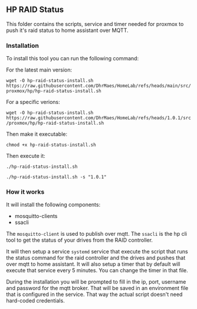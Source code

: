 ## HP RAID Status

This folder contains the scripts, service and timer needed for proxmox to push it's raid status to home assistant over MQTT.

### Installation

To install this tool you can run the following command:

For the latest main version:

`wget -O hp-raid-status-install.sh https://raw.githubusercontent.com/DhrMaes/HomeLab/refs/heads/main/src/proxmox/hp/hp-raid-status-install.sh`

For a specific verions:

`wget -O hp-raid-status-install.sh https://raw.githubusercontent.com/DhrMaes/HomeLab/refs/heads/1.0.1/src/proxmox/hp/hp-raid-status-install.sh`

Then make it executable:

`chmod +x hp-raid-status-install.sh`

Then execute it:

`./hp-raid-status-install.sh`

`./hp-raid-status-install.sh -s "1.0.1"`

### How it works

It will install the following components:
- mosquitto-clients
- ssacli

The `mosquitto-client` is used to publish over mqtt. The `ssacli` is the hp cli tool to get the status of your drives from the RAID controller.

It will then setup a service `systemd` service that execute the script that runs the status command for the raid controller and the drives and pushes that over mqtt to home assistant. It will also setup a timer that by default will execute that service every 5 minutes. You can change the timer in that file.

During the installation you will be prompted to fill in the ip, port, username and password for the mqtt broker. That will be saved in an environment file that is configured in the service. That way the actual script doesn't need hard-coded credentials.